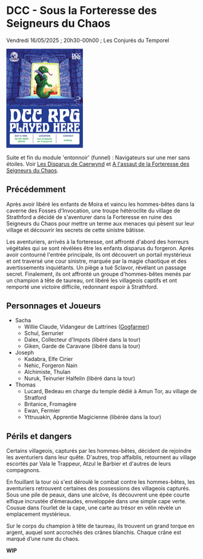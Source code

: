 # DCC - Sous la Forteresse des Seigneurs du Chaos

Vendredi 16/05/2025 ; 20h30-00h00 ; Les Conjurés du Temporel

[<img alt="dcc-played-here-5" title ="DCC RPG played here 2025/05/16" src="./assets/DCC-Played-Here-2025-05-16-r.jpg" class="center" width="40%">](./assets/DCC-Played-Here-2025-05-16-r.jpg)

Suite et fin du module 'entonnoir' (funnel) : Navigateurs sur une mer sans étoiles. Voir [Les Disparus de Caerwynd](./dcc_cdt_2025_04_18) et [A l'assaut de la Forteresse des Seigneurs du Chaos](./dcc_cdt_2025_05_02).

## Précédemment

Après avoir libéré les enfants de Moira et vaincu les hommes-bêtes dans la caverne des Fosses d'Invocation, une troupe hétéroclite du village de Strathford a décidé de s'aventurer dans la Forteresse en ruine des Seigneurs du Chaos pour mettre un terme aux menaces qui pèsent sur leur village et découvrir les secrets de cette sinistre bâtisse.

Les aventuriers, arrivés à la forteresse, ont affronté d'abord des horreurs végétales qui se sont révélées être les enfants disparus du forgeron. Après avoir contourné l'entrée principale, ils ont découvert un portail mystérieux et ont traversé une cour sinistre, marquée par la magie chaotique et des avertissements inquiétants. Un piège a tué Sclavor, révélant un passage secret. Finalement, ils ont affronté un groupe d'hommes-bêtes menés par un champion à tête de taureau, ont libéré les villageois captifs et ont remporté une victoire difficile, redonnant espoir à Strathford.

## Personnages et Joueurs

- Sacha
  - Willie Claude, Vidangeur de Lattrines ([Gogfarmer](https://www.youtube.com/watch?v=y3K5JjzwRyo&t=36s))
  - Schul, Serrurier
  - Dalex, Collecteur d'Impots (libéré dans la tour)
  - Giken, Garde de Caravane (libéré dans la tour)
- Joseph
  - Kadabra, Elfe Cirier
  - Nehic, Forgeron Nain
  - Alchimiste, Thulan
  - Nuruk, Teinurier Halfelin (libéré dans la tour)
- Thomas
  - Lucard, Bedeau en charge du temple dédié à Amun Tor, au village de Stratford
  - Britanice, Fromagère
  - Ewan, Fermier
  - Yttruuakin, Apprentie Magicienne (libérée dans la tour)

<!-- 
- Evan
  - Erohye, Avocat Elfe
  - Vixela, Apothicaire Nain
  - Vala, Trappeur
  - Farnoc, Berger Nain

- Lucas
  - Atzul, Barbier
  - Evadare, Sage Elfe
  -->

## Périls et dangers

Certains villageois, capturés par les hommes-bêtes, décident de rejoindre les aventuriers dans leur quête.  D'autres, trop affaiblis, retournent au village escortés par Vala le Trappeur, Atzul le Barbier et d'autres de leurs compagnons.

En fouillant la tour où s'est déroulé le combat contre les hommes-bêtes, les aventuriers retrouvent certaines des possessions des villageois capturés. Sous une pile de peaux, dans une alcôve, ils découvrent une épée courte elfique incrustée d’émeraudes, enveloppée dans une simple cape verte.
Cousue dans l’ourlet de la cape, une carte au trésor en vélin révèle un emplacement mystérieux.

Sur le corps du champion à tête de taureau, ils trouvent un grand torque en argent, auquel sont accrochés des crânes blanchis. Chaque crâne est marqué d’une rune du chaos.

__WIP__